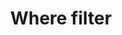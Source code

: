 ---
title: 'Where filter'
lang: en
keywords: LoopBack 4.0, LoopBack 4, where
layout: readme
source: loopback-next
file: packages/metadata/README.md
sidebar: lb4_sidebar
permalink: /doc/en/lb4/Where-filter.html
summary: A <i>where</i> filter specifies a set of logical conditions to match, similar to a WHERE clause in a SQL query.
---